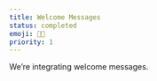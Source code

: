 ```yaml
---
title: Welcome Messages
status: completed
emoji: 👋🏻
priority: 1
---
```


We’re integrating welcome messages. 
